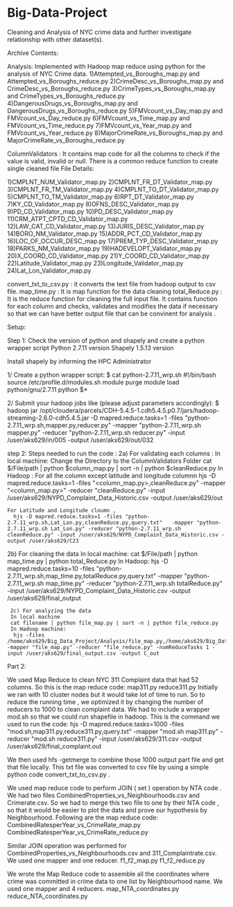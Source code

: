 # Big-Data-Project
Cleaning and Analysis of NYC crime data and further investigate relationship with other dataset(s).

Archive Contents:

Analysis: Implemented with Hadoop map reduce using python for the analysis of NYC Crime data.
  1)Attempted_vs_Boroughs_map.py and Attempted_vs_Boroughs_reduce.py
  2)CrimeDesc_vs_Boroughs_map.py and CrimeDesc_vs_Boroughs_reduce.py
  3)CrimeTypes_vs_Boroughs_map.py and CrimeTypes_vs_Boroughs_reduce.py
  4)DangerousDrugs_vs_Boroughs_map.py and DangerousDrugs_vs_Boroughs_reduce.py
  5)FMVcount_vs_Day_map.py and FMVcount_vs_Day_reduce.py
  6)FMVcount_vs_Time_map.py and FMVcount_vs_Time_reduce.py
  7)FMVcount_vs_Year_map.py and FMVcount_vs_Year_reduce.py
  8)MajorCrimeRate_vs_Boroughs_map.py and MajorCrimeRate_vs_Boroughs_reduce.py

ColumnValidators : It contains map code for all the columns to check if the value is valid, invalid or null. 
There is a common reduce function to create single cleaned file
File Details:

  1)CMPLNT_NUM_Validator_map.py
  2)CMPLNT_FR_DT_Validator_map.py
  3)CMPLNT_FR_TM_Validator_map.py
  4)CMPLNT_TO_DT_Validator_map.py
  5)CMPLNT_TO_TM_Validator_map.py
  6)RPT_DT_Validator_map.py
  7)KY_CD_Validator_map.py
  8)OFNS_DESC_Validator_map.py
  9)PD_CD_Validator_map.py
  10)PD_DESC_Validator_map.py
  11)CRM_ATPT_CPTD_CD_Validator_map.py
  12)LAW_CAT_CD_Validator_map.py
  13)JURIS_DESC_Validator_map.py
  14)BORO_NM_Validator_map.py
  15)ADDR_PCT_CD_Validator_map.py
  16)LOC_OF_OCCUR_DESC_map.py
  17)PREM_TYP_DESC_Validator_map.py
  18)PARKS_NM_Validator_map.py
  19)HADEVELOPT_Validator_map.py
  20)X_COORD_CD_Validator_map.py
  21)Y_COORD_CD_Validator_map.py
  22)Latitude_Validator_map.py
  23)Longitude_Validator_map.py
  24)Lat_Lon_Validator_map.py


convert_txt_to_csv.py : it converts the text file from hadoop output to csv file.
map_time.py : It is map function for the data cleaning
total_Reduce.py : It is the reduce function for cleaning the full input file. It contains function for each column and checks, validates                   and modifies the data if necessary so that we can have better output file that can be convinent for analysis .

Setup: 

Step 1: Check the version of python and shapely and create a python wrapper script
Python 2.7.11 version
Shapely 1.5.13 version

Install shapely by informing the HPC Administrator

1/ Create a python wrapper script:
$ cat python-2.7.11_wrp.sh
#!/bin/bash
source /etc/profile.d/modules.sh
module purge
module load python/gnu/2.7.11
python $*

2/ Submit your hadoop jobs like (please adjust parameters accordingly):
$ hadoop jar /opt/cloudera/parcels/CDH-5.4.5-1.cdh5.4.5.p0.7/jars/hadoop-streaming-2.6.0-cdh5.4.5.jar -D mapred.reduce.tasks=1 -files "python-2.7.11_wrp.sh,mapper.py,reducer.py"   -mapper "python-2.7.11_wrp.sh mapper.py" -reducer "python-2.7.11_wrp.sh reducer.py" -input /user/aks629/in/005 -output /user/aks629/out/032


step 2: Steps needed to run the code :
  2a) For validating each columns :
    In local machine: Change the Directory to the ColumnValidators Folder
      cat $/File/path | python $column_map.py | sort -n | python $cleanReduce.py
    In Hadoop :
    For all the column except latitude and longitude columnn
      hjs -D mapred.reduce.tasks=1 -files "<column_map.py>,cleanReduce.py"   -mapper "<column_map.py>" -reducer "cleanReduce.py" -input /user/aks629/NYPD_Complaint_Data_Historic.csv -output /user/aks629/out
 
    For Latitude and Longitude cloumn ,
      hjs -D mapred.reduce.tasks=1 -files "python-2.7.11_wrp.sh,Lat_Lon.py,cleanReduce.py,query.txt"   -mapper "python-2.7.11_wrp.sh Lat_Lon.py" -reducer "python-2.7.11_wrp.sh cleanReduce.py" -input /user/aks629/NYPD_Complaint_Data_Historic.csv -output /user/aks629/C23
 
  2b) For cleaning the data
    In local machine:
    cat $/File/path | python map_time.py | python total_Reduce.py
    In Hadoop:
     hjs -D mapred.reduce.tasks=10 -files "python-2.7.11_wrp.sh,map_time.py,totalReduce.py,query.txt"   -mapper "python-2.7.11_wrp.sh map_time.py" -reducer "python-2.7.11_wrp.sh totalReduce.py" -input /user/aks629/NYPD_Complaint_Data_Historic.csv -output /user/aks629/final_output
     
     2c) For analyzing the data
     In local machine
     cat filename | python file_map.py | sort -n | python file_reduce.py
     In Hadoop machine:
      hjs -files /home/aks629/Big_Data_Project/Analysis/file_map.py,/home/aks629/Big_Data_Project/Analysis/file_reduce.py -mapper "file_map.py" -reducer "file_reduce.py" -numReduceTasks 1 -input /user/aks629/final_output.csv -output C_out
     
    
    
Part 2:

We used Map Reduce to clean NYC 311 Complaint data that had 52 columns. So this is the map reduce code:
map311.py
reduce311.py
Initially we ran with 10 cluster nodes but it would take lot of time to run. So to reduce the running time , we optimized it by changing the number of reducers to 1000 to clean complaint data. We had to include a wrapper mod.sh  so that we could run shapefile in hadoop. 
This is the command we used to run the code:
hjs -D mapred.reduce.tasks=1000 -files "mod.sh,map311.py,reduce311.py,query.txt"  -mapper "mod.sh map311.py" -reducer "mod.sh reduce311.py" -input /user/aks629/311.csv -output /user/aks629/final_complaint.out

We then used hfs -getmerge to combine those 1000 output part file and get that file locally. This txt file was converted to csv file by using a simple python code  convert_txt_to_csv.py . 

We used map reduce code to perform JOIN ( set ) operation by NTA code . We had two files CombinedProperties_vs_Neighbourhoods.csv and Crimerate.csv. So we had to merge this two file to one by their NTA code , so that it would be easier to plot the data and prove our hypothesis by Neighbourhood. Following are the map reduce code:
CombinedRatesperYear_vs_CrimeRate_map.py
CombinedRatesperYear_vs_CrimeRate_reduce.py

Similar JOIN operation was performed for CombinedProperties_vs_Neighbourhoods.csv and 311_Complaintrate.csv. We used one mapper and one reducer.
f1_f2_map.py
f1_f2_reduce.py


We wrote the Map Reduce code to assemble all the coordinates where crime was committed in crime data to one list by Neighbourhood name. We used one mapper and 4 reducers.
map_NTA_coordinates.py
reduce_NTA_coordinates.py

